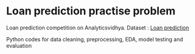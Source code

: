 <h1> Loan prediction practise problem </h1>

Loan prediction competition on Analyticsvidhya.
Dataset : <a href = https://datahack.analyticsvidhya.com/contest/practice-problem-loan-prediction-iii/> Loan prediction </a>

Python codes for data cleaning, preprocessing, EDA, model testing and evaluation